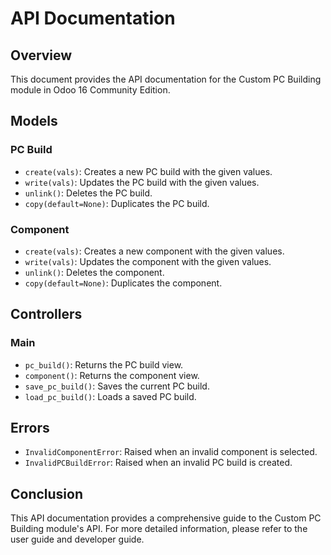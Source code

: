 # API Documentation

## Overview

This document provides the API documentation for the Custom PC Building module in Odoo 16 Community Edition.

## Models

### PC Build

- `create(vals)`: Creates a new PC build with the given values.
- `write(vals)`: Updates the PC build with the given values.
- `unlink()`: Deletes the PC build.
- `copy(default=None)`: Duplicates the PC build.

### Component

- `create(vals)`: Creates a new component with the given values.
- `write(vals)`: Updates the component with the given values.
- `unlink()`: Deletes the component.
- `copy(default=None)`: Duplicates the component.

## Controllers

### Main

- `pc_build()`: Returns the PC build view.
- `component()`: Returns the component view.
- `save_pc_build()`: Saves the current PC build.
- `load_pc_build()`: Loads a saved PC build.

## Errors

- `InvalidComponentError`: Raised when an invalid component is selected.
- `InvalidPCBuildError`: Raised when an invalid PC build is created.

## Conclusion

This API documentation provides a comprehensive guide to the Custom PC Building module's API. For more detailed information, please refer to the user guide and developer guide.